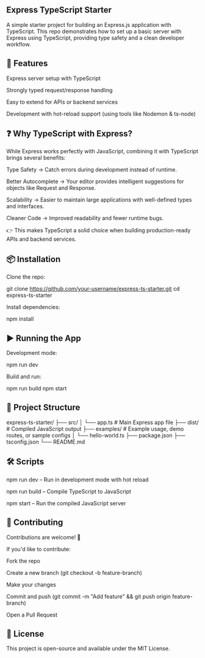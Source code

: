 ## Express TypeScript Starter

A simple starter project for building an Express.js application with TypeScript.
This repo demonstrates how to set up a basic server with Express using TypeScript, providing type safety and a clean developer workflow.

## 🚀 Features

Express server setup with TypeScript

Strongly typed request/response handling

Easy to extend for APIs or backend services

Development with hot-reload support (using tools like Nodemon & ts-node)

## ❓ Why TypeScript with Express?

While Express works perfectly with JavaScript, combining it with TypeScript brings several benefits:

Type Safety → Catch errors during development instead of runtime.

Better Autocomplete → Your editor provides intelligent suggestions for objects like Request and Response.

Scalability → Easier to maintain large applications with well-defined types and interfaces.

Cleaner Code → Improved readability and fewer runtime bugs.

👉 This makes TypeScript a solid choice when building production-ready APIs and backend services.

## 📦 Installation

Clone the repo:

git clone https://github.com/your-username/express-ts-starter.git
cd express-ts-starter

Install dependencies:

npm install

## ▶️ Running the App

Development mode:

npm run dev

Build and run:

npm run build
npm start

## 📂 Project Structure

express-ts-starter/
├── src/
│ └── app.ts # Main Express app file
├── dist/ # Compiled JavaScript output
├── examples/ # Example usage, demo routes, or sample configs
│ └── hello-world.ts
├── package.json
├── tsconfig.json
└── README.md

## 🛠️ Scripts

npm run dev – Run in development mode with hot reload

npm run build – Compile TypeScript to JavaScript

npm start – Run the compiled JavaScript server

## 🤝 Contributing

Contributions are welcome! 🎉

If you'd like to contribute:

Fork the repo

Create a new branch (git checkout -b feature-branch)

Make your changes

Commit and push (git commit -m "Add feature" && git push origin feature-branch)

Open a Pull Request

## 📜 License

This project is open-source and available under the MIT License.

